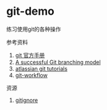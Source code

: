# git-demo

练习使用git的各种操作

参考资料

1. [git 官方手册](https://git-scm.com/book/zh/v2)
2. [A successful Git branching model](https://nvie.com/posts/a-successful-git-branching-model/)
3. [atlassian git tutorials](https://www.atlassian.com/git/tutorials/setting-up-a-repository)
4. [git-workflow](https://sandofsky.com/blog/git-workflow.html)

资源

1. [gitignore](https://github.com/github/gitignore)
